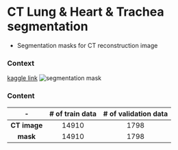 # CT Lung & Heart & Trachea segmentation
- Segmentation masks for CT reconstruction image


### Context
[kaggle link](https://www.kaggle.com/datasets/sandorkonya/ct-lung-heart-trachea-segmentation)
![segmentation mask](https://user-images.githubusercontent.com/90584177/182589707-3a395a96-5c82-4e12-91df-b5a754de9546.jpg)



### Content
-|**# of train data**|**# of validation data**
|:-:|:---:|:---:
**CT image**|14910|1798
**mask**|14910|1798
